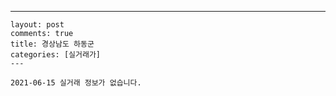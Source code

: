 ---
    layout: post
    comments: true
    title: 경상남도 하동군
    categories: [실거래가]
    ---

    2021-06-15 실거래 정보가 없습니다.

    